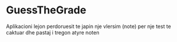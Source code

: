 # GuessTheGrade
Aplikacioni lejon perdoruesit te japin nje vlersim (note) per nje test te caktuar dhe pastaj i tregon atyre noten
